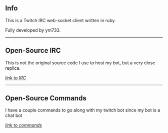 ## Info

This is a Twitch IRC web-socket client written in ruby.

Fully developed by ym733.

---

## Open-Source IRC

This is not the original source code I use to host my bot, but a very close replica.

[_link to IRC_](./openSource-IRC)

---

## Open-Source Commands

I have a couple commands to go along with my twitch bot since my bot is a chat bot

[_link to commands_](./twitchCommands/)
